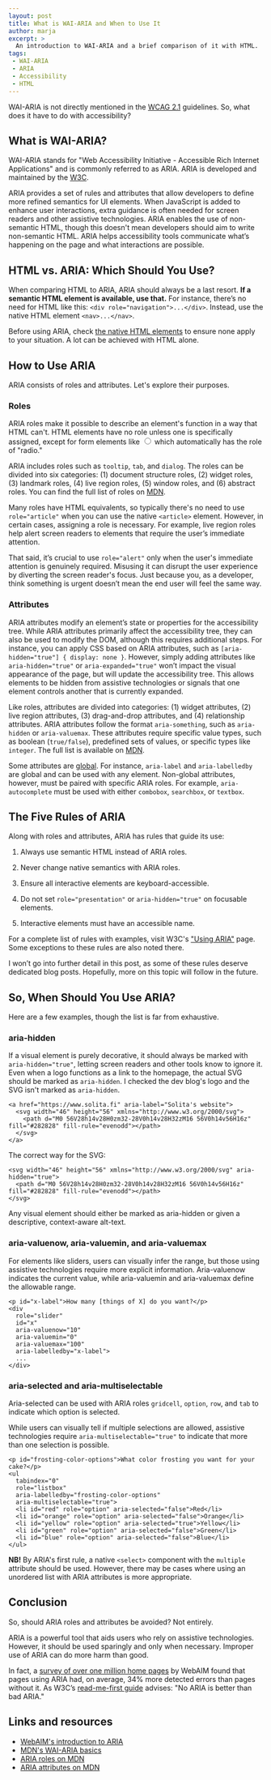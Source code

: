 ```yaml
---
layout: post
title: What is WAI-ARIA and When to Use It
author: marja
excerpt: >
  An introduction to WAI-ARIA and a brief comparison of it with HTML.
tags:
 - WAI-ARIA
 - ARIA
 - Accessibility
 - HTML
---
```


WAI-ARIA is not directly mentioned in the [WCAG 2.1](https://www.w3.org/TR/WCAG21/) guidelines. So, what does it have to do with accessibility?  

## What is WAI-ARIA?

WAI-ARIA stands for "Web Accessibility Initiative - Accessible Rich Internet Applications" and is commonly referred to as ARIA. ARIA is developed and maintained by the [W3C](https://www.w3.org/).

ARIA provides a set of rules and attributes that allow developers to define more refined semantics for UI elements. When JavaScript is added to enhance user interactions, extra guidance is often needed for screen readers and other assistive technologies. ARIA enables the use of non-semantic HTML, though this doesn't mean developers should aim to write non-semantic HTML. ARIA helps accessibility tools communicate what’s happening on the page and what interactions are possible.

## HTML vs. ARIA: Which Should You Use?

When comparing HTML to ARIA, ARIA should always be a last resort. **If a semantic HTML element is available, use that.** For instance, there’s no need for HTML like this: `<div role="navigation">...</div>`. Instead, use the native HTML element `<nav>...</nav>`.

Before using ARIA, check [the native HTML elements](https://developer.mozilla.org/en-US/docs/Web/HTML) to ensure none apply to your situation. A lot can be achieved with HTML alone.

## How to Use ARIA

ARIA consists of roles and attributes. Let's explore their purposes.

### Roles

ARIA roles make it possible to describe an element's function in a way that HTML can't. HTML elements have no role unless one is specifically assigned, except for form elements like <input type="radio"> which automatically has the role of "radio."

ARIA includes roles such as `tooltip`, `tab`, and `dialog`. The roles can be divided into six categories: (1) document structure roles, (2) widget roles, (3) landmark roles, (4) live region roles, (5) window roles, and (6) abstract roles. You can find the full list of roles on [MDN](https://developer.mozilla.org/en-US/docs/Web/Accessibility/ARIA/Roles).

Many roles have HTML equivalents, so typically there's no need to use `role="article"` when you can use the native `<article>` element. However, in certain cases, assigning a role is necessary. For example, live region roles help alert screen readers to elements that require the user’s immediate attention.

That said, it’s crucial to use `role="alert"` only when the user's immediate attention is genuinely required. Misusing it can disrupt the user experience by diverting the screen reader's focus. Just because you, as a developer, think something is urgent doesn’t mean the end user will feel the same way.

### Attributes

ARIA attributes modify an element’s state or properties for the accessibility tree. While ARIA attributes primarily affect the accessibility tree, they can also be used to modify the DOM, although this requires additional steps. For instance, you can apply CSS based on ARIA attributes, such as `[aria-hidden="true"] { display: none }`. However, simply adding attributes like `aria-hidden="true"` or `aria-expanded="true"` won’t impact the visual appearance of the page, but will update the accessibility tree. This allows elements to be hidden from assistive technologies or signals that one element controls another that is currently expanded.

Like roles, attributes are divided into categories: (1) widget attributes, (2) live region attributes, (3) drag-and-drop attributes, and (4) relationship attributes. ARIA attributes follow the format `aria-something`, such as `aria-hidden` or `aria-valuemax`. These attributes require specific value types, such as boolean (`true/false`), predefined sets of values, or specific types like `integer`. The full list is available on [MDN](https://developer.mozilla.org/en-US/docs/Web/Accessibility/ARIA/Attributes).

Some attributes are [global](https://developer.mozilla.org/en-US/docs/Web/Accessibility/ARIA/Attributes#global_aria_attributes). For instance, `aria-label` and `aria-labelledby` are global and can be used with any element. Non-global attributes, however, must be paired with specific ARIA roles. For example, `aria-autocomplete` must be used with either `combobox`, `searchbox`, or `textbox`.

## The Five Rules of ARIA

Along with roles and attributes, ARIA has rules that guide its use:

1. Always use semantic HTML instead of ARIA roles.

2. Never change native semantics with ARIA roles. 

3. Ensure all interactive elements are keyboard-accessible.

4. Do not set `role="presentation"` or `aria-hidden="true"` on focusable elements.

5. Interactive elements must have an accessible name.

For a complete list of rules with examples, visit W3C's ["Using ARIA"](https://www.w3.org/TR/using-aria/#firstrule) page. Some exceptions to these rules are also noted there.

I won’t go into further detail in this post, as some of these rules deserve dedicated blog posts. Hopefully, more on this topic will follow in the future.

## So, When Should You Use ARIA?

Here are a few examples, though the list is far from exhaustive.

### aria-hidden

If a visual element is purely decorative, it should always be marked with `aria-hidden="true"`, letting screen readers and other tools know to ignore it. Even when a logo functions as a link to the homepage, the actual SVG should be marked as `aria-hidden`. I checked the dev blog's logo and the SVG isn't marked as `aria-hidden`. 

```
<a href="https://www.solita.fi" aria-label="Solita's website">
  <svg width="46" height="56" xmlns="http://www.w3.org/2000/svg">
    <path d="M0 56V28h14v28H0zm32-28V0h14v28H32zM16 56V0h14v56H16z" fill="#282828" fill-rule="evenodd"></path>
  </svg>
</a> 
```

The correct way for the SVG:

```
<svg width="46" height="56" xmlns="http://www.w3.org/2000/svg" aria-hidden="true">
  <path d="M0 56V28h14v28H0zm32-28V0h14v28H32zM16 56V0h14v56H16z" fill="#282828" fill-rule="evenodd"></path>
</svg>
```

Any visual element should either be marked as aria-hidden or given a descriptive, context-aware alt-text.

### aria-valuenow, aria-valuemin, and aria-valuemax

For elements like sliders, users can visually infer the range, but those using assistive technologies require more explicit information. Aria-valuenow indicates the current value, while aria-valuemin and aria-valuemax define the allowable range.

```
<p id="x-label">How many [things of X] do you want?</p>
<div
  role="slider"
  id="x"
  aria-valuenow="10"
  aria-valuemin="0"
  aria-valuemax="100"
  aria-labelledby="x-label">
  ...
</div>

```

### aria-selected and aria-multiselectable

Aria-selected can be used with ARIA roles `gridcell`, `option`, `row`, and `tab` to indicate which option is selected.

While users can visually tell if multiple selections are allowed, assistive technologies require `aria-multiselectable="true"` to indicate that more than one selection is possible.

```
<p id="frosting-color-options">What color frosting you want for your cake?</p>
<ul
  tabindex="0"
  role="listbox"
  aria-labelledby="frosting-color-options"
  aria-multiselectable="true">
  <li id="red" role="option" aria-selected="false">Red</li>
  <li id="orange" role="option" aria-selected="false">Orange</li>
  <li id="yellow" role="option" aria-selected="true">Yellow</li>
  <li id="green" role="option" aria-selected="false">Green</li>
  <li id="blue" role="option" aria-selected="false">Blue</li>
</ul>
```

**NB!** By ARIA's first rule, a native `<select>` component with the `multiple` attribute should be used. However, there may be cases where using an unordered list with ARIA attributes is more appropriate.

## Conclusion

So, should ARIA roles and attributes be avoided? Not entirely. 

ARIA is a powerful tool that aids users who rely on assistive technologies. However, it should be used sparingly and only when necessary. Improper use of ARIA can do more harm than good.

In fact, a [survey of over one million home pages](https://webaim.org/projects/million/#aria) by WebAIM found that pages using ARIA had, on average, 34% more detected errors than pages without it. As W3C’s [read-me-first guide](https://www.w3.org/WAI/ARIA/apg/practices/read-me-first/) advises: "No ARIA is better than bad ARIA."

## Links and resources

- [WebAIM's introduction to ARIA](https://webaim.org/techniques/aria/)
- [MDN's WAI-ARIA basics](https://developer.mozilla.org/en-US/docs/Learn/Accessibility/WAI-ARIA_basics)
- [ARIA roles on MDN](https://developer.mozilla.org/en-US/docs/Web/Accessibility/ARIA/Roles)
- [ARIA attributes on MDN](https://developer.mozilla.org/en-US/docs/Web/Accessibility/ARIA/Attributes)